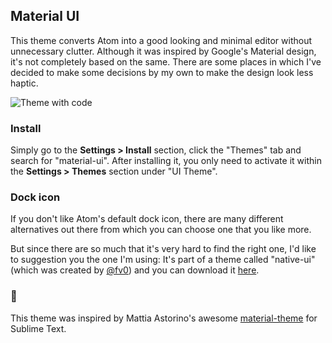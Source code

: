 ## Material UI

This theme converts Atom into a good looking and minimal editor without unnecessary clutter. Although it was inspired by Google's Material design, it's not completely based on the same. There are some places in which I've decided to make some decisions by my own to make the design look less haptic.

![Theme with code](https://github.com/leo/material-ui/screenshots/with-code.png?raw=true)

### Install

Simply go to the __Settings > Install__ section, click the "Themes" tab and search for "material-ui". After installing it, you only need to activate it within the __Settings > Themes__ section under "UI Theme".

### Dock icon

If you don't like Atom's default dock icon, there are many different alternatives out there from which you can choose one that you like more.

But since there are so much that it's very hard to find the right one, I'd like to suggestion you the one I'm using: It's part of a theme called "native-ui" (which was created by [@fv0][1]) and you can download it [here][2].

### :crown:

This theme was inspired by Mattia Astorino's awesome [material-theme][3] for Sublime Text.

[1]: https://github.com/fv0
[2]: https://github.com/fv0/native-ui/raw/master/Atom.icns
[3]: https://github.com/equinusocio/material-theme
